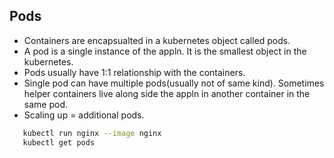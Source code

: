 ## Pods

- Containers are encapsualted in a kubernetes object called pods. 
- A pod is a single instance of the appln. It is the smallest object in the kubernetes. 
- Pods usually have 1:1 relationship with the containers. 
- Single pod can have multiple pods(usually not of same kind). Sometimes helper containers live along side the appln in another container in the same pod.
- Scaling up = additional pods. 

```sh
   kubectl run nginx --image nginx
   kubectl get pods 
 ```  

